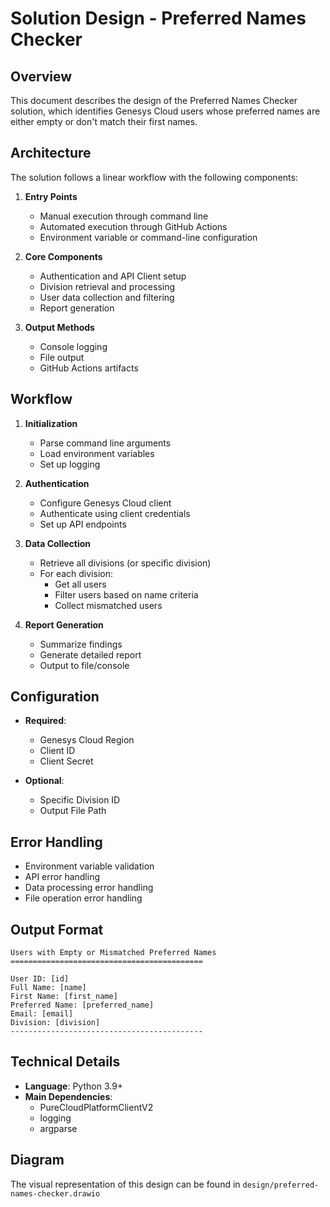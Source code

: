 # Solution Design - Preferred Names Checker

## Overview
This document describes the design of the Preferred Names Checker solution, which identifies Genesys Cloud users whose preferred names are either empty or don't match their first names.

## Architecture
The solution follows a linear workflow with the following components:

1. **Entry Points**
   - Manual execution through command line
   - Automated execution through GitHub Actions
   - Environment variable or command-line configuration

2. **Core Components**
   - Authentication and API Client setup
   - Division retrieval and processing
   - User data collection and filtering
   - Report generation

3. **Output Methods**
   - Console logging
   - File output
   - GitHub Actions artifacts

## Workflow
1. **Initialization**
   - Parse command line arguments
   - Load environment variables
   - Set up logging

2. **Authentication**
   - Configure Genesys Cloud client
   - Authenticate using client credentials
   - Set up API endpoints

3. **Data Collection**
   - Retrieve all divisions (or specific division)
   - For each division:
     - Get all users
     - Filter users based on name criteria
     - Collect mismatched users

4. **Report Generation**
   - Summarize findings
   - Generate detailed report
   - Output to file/console

## Configuration
- **Required**:
  - Genesys Cloud Region
  - Client ID
  - Client Secret

- **Optional**:
  - Specific Division ID
  - Output File Path

## Error Handling
- Environment variable validation
- API error handling
- Data processing error handling
- File operation error handling

## Output Format
```
Users with Empty or Mismatched Preferred Names
===========================================

User ID: [id]
Full Name: [name]
First Name: [first_name]
Preferred Name: [preferred_name]
Email: [email]
Division: [division]
-------------------------------------------
```

## Technical Details
- **Language**: Python 3.9+
- **Main Dependencies**: 
  - PureCloudPlatformClientV2
  - logging
  - argparse

## Diagram
The visual representation of this design can be found in `design/preferred-names-checker.drawio`

